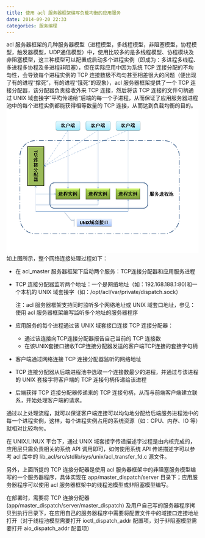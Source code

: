 ```yaml
---
title: 使用 acl 服务器框架编写负载均衡的应用服务
date: 2014-09-20 22:33
categories: 服务编程
---
```


acl 服务器框架的几种服务器模型（进程模型，多线程模型，非阻塞模型，协程模型，触发器模型，UDP通信模型）中，使用比较多的是多线程模型、协程模块及非阻塞模型，这三种模型可以配置成启动多个进程实例（即成为：多进程多线程、多进程多协程及多进程非阻塞），但在实际应用中因为系统 TCP 连接分配的不均匀性，会导致每个进程实例的 TCP 连接数极不均匀甚至相差很大的问题（便出现了有的进程“撑死”，有的进程“饿死“的现象），acl 服务器框架提供了一个 TCP 连接分配器，该分配器负责接收外来 TCP 连接，然后将该 TCP 连接的文件句柄通过 UNIX 域套接字”平均传递给“后端的每一个子进程，从而保证了应用服务器进程池中的每个进程实例都能获得相等数量的 TCP 连接，从而达到负载均衡的目的。
![server_loadbalance](/img/loadbalance.png)
如上图所示，整个网络连接处理过程如下：

- 在 acl_master 服务器框架下启动两个服务：TCP连接分配器和应用服务进程
- TCP 连接分配器监听两个地址：一个是网络地址（如：192.168.188.1:80)和一个本机的 UNIX 域套接字（如：/opt/acl/var/private/dispatch.sock）

  注：acl 服务器框架支持同时监听多个网络地址或 UNIX 域套口地址，参见：使用 acl 服务器框架编写监听多个地址的服务器程序
- 应用服务的每个进程通过该 UNIX 域套接口连接 TCP 连接分配器：
  - 通过该连接向TCP连接分配器报告自己当前的 TCP 连接数
  - 在该UNIX套接口接收TCP连接分配器发送的客户端TCP连接的套接字句柄

- 客户端通过网络连接 TCP 连接分配器监听的网络地址
- TCP 连接分配器从后端进程池中选取一个连接数最少的进程，并通过与该进程的 UNIX 套接字将客户端的 TCP 连接句柄传递给该进程
- 后端获得 TCP 连接分配器传递来的 TCP 连接句柄，从而与前端客户端建立联系，开始处理客户端的请求。

通过以上处理流程，就可以保证客户端连接可以均匀地分配给后端服务进程池中的每一个进程实例，这样，每个进程实例占用的系统资源（如：CPU、内存、IO 等）就相对比较均匀。

在 UNIX/LINUX 平台下，通过 UNIX 域套接字传递描述字过程是由内核完成的，应用层只需负责相关的系统 API 调用即可，如何使用系统 API 传递描述字可以参考 acl 库中的 lib_acl/src/stdlib/sys/unix/acl_transfer_fd.c 源文件。

另外，上面所提的 TCP 连接分配器是使用 acl 服务器框架中的非阻塞服务模型编写的一个服务器程序，具体实现在 app/master_dispatch/server 目录下；应用服务器程序可以使用 acl 服务器框架中的线程池模型或非阻塞模型编写。

在部署时，需要将 TCP 连接分配器(app/master_dispatch/server/master_dispatch) 及用户自己写的服务器程序拷贝到执行目录下，在应用自己的服务器程序中需要将配置文件中的域接口连接地址打开（对于线程池模型需要打开 ioctl_dispatch_addr 配置项，对于非阻塞模型需要打开 aio_dispatch_addr 配置项）